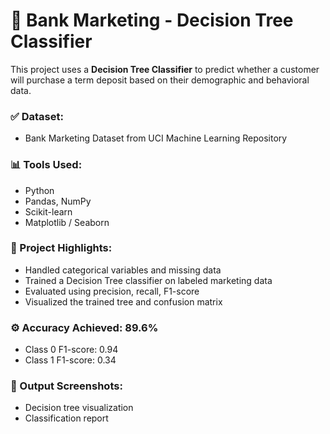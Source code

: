 # 🧠 Bank Marketing - Decision Tree Classifier

This project uses a **Decision Tree Classifier** to predict whether a customer will purchase a term deposit based on their demographic and behavioral data.

### ✅ Dataset:
- Bank Marketing Dataset from UCI Machine Learning Repository

### 📊 Tools Used:
- Python
- Pandas, NumPy
- Scikit-learn
- Matplotlib / Seaborn

### 📌 Project Highlights:
- Handled categorical variables and missing data
- Trained a Decision Tree classifier on labeled marketing data
- Evaluated using precision, recall, F1-score
- Visualized the trained tree and confusion matrix

### ⚙️ Accuracy Achieved: **89.6%**
- Class 0 F1-score: 0.94
- Class 1 F1-score: 0.34

### 📸 Output Screenshots:
- Decision tree visualization
- Classification report
